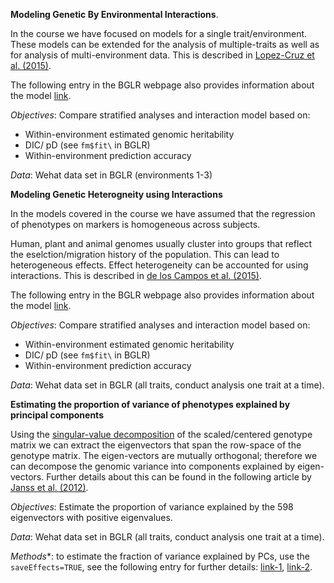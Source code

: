 

**Modeling Genetic By Environmental Interactions**. 

In the course we have focused on models for a single trait/environment. These models can be extended for the analysis of multiple-traits 
as well as for analysis of multi-environment data. This is described in [Lopez-Cruz et al. (2015)](http://www.ncbi.nlm.nih.gov/pubmed/25660166). 

The following entry in the BGLR webpage also provides information about the model [link](https://github.com/gdlc/BGLR-R/blob/master/inst/md/GxE_usingInteractions.md).


*Objectives*: Compare stratified analyses and interaction model based on:

  - Within-environment estimated genomic heritability
  - DIC/ pD (see `fm$fit\` in BGLR)
  - Within-environment prediction accuracy

*Data*: Wehat data set in BGLR (environments 1-3)

**Modeling Genetic Heterogneity using Interactions**

In the models covered in the course we have assumed that the regression of phenotypes on markers is homogeneous across subjects.

Human, plant and animal genomes usually cluster into groups that reflect the eselction/migration history of the population. This can lead
to heterogeneous effects. Effect heterogeneity can be accounted for using interactions. This is described in [de los Campos et al. (2015)](http://link.springer.com/article/10.1007%2Fs13253-015-0222-5). 

The following entry in the BGLR webpage also provides information about the model [link](https://github.com/gdlc/BGLR-R/blob/master/inst/md/heterogeneity_interactions.md).

*Objectives*:  Compare stratified analyses and interaction model based on:

  - Within-environment estimated genomic heritability
  - DIC/ pD (see `fm$fit\` in BGLR)
  - Within-environment prediction accuracy

*Data*: Wehat data set in BGLR (all traits, conduct analysis one trait at a time).


**Estimating the proportion of variance of phenotypes explained by principal components**

Using the [singular-value decomposition](https://en.wikipedia.org/wiki/Singular_value_decomposition) of the scaled/centered genotype matrix we can extract the eigenvectors that span the row-space of the genotype matrix. The eigen-vectors are mutually orthogonal; therefore we can decompose the genomic variance into components explained by eigen-vectors. Further details about this can be found in the following article by [Janss et al. (2012)](http://www.genetics.org/content/192/2/693.short).


*Objectives*:  Estimate the proportion of variance explained by the 598 eigenvectors with positive eigenvalues.
 
*Data*: Wehat data set in BGLR (all traits, conduct analysis one trait at a time).  

*Methods**: to estimate the fraction of variance explained by PCs, use the `saveEffects=TRUE`, see the following entry for further details: [link-1](https://github.com/gdlc/BGLR-R/blob/master/inst/md/example_saveEffects.md), [link-2](https://github.com/gdlc/BGLR-R/blob/master/inst/md/heritability.md).

